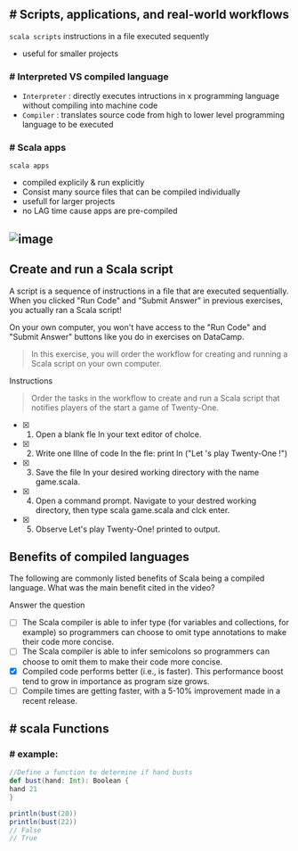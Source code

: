 ## # Scripts, applications, and real-world workflows

`scala scripts` instructions in a file executed sequently
- useful for smaller projects

### # Interpreted VS compiled language

- `Interpreter` : directly executes intructions in x programming language without compiling into machine code
- `Compiler` : translates source code from high to lower level programming language to be executed 
### # Scala apps

`scala apps`
- compiled explicily & run explicitly
- Consist many source files that can be compiled individually
- usefull for larger projects
- no LAG time cause apps are pre-compiled
 
![image](https://user-images.githubusercontent.com/51888893/203329478-9d0ba899-a03e-480d-a976-27774bec6410.png)
---
## Create and run a Scala script

A script is a sequence of instructions in a file that are executed sequentially. When you clicked "Run Code" and "Submit Answer" in previous exercises, you actually ran a Scala script!

On your own computer, you won't have access to the "Run Code" and "Submit Answer" buttons like you do in exercises on DataCamp.

> In this exercise, you will order the workflow for creating and running a Scala script on your own computer.

Instructions
> Order the tasks in the workflow to create and run a Scala script that notifies players of the start a game of Twenty-One.

- [x] 1. Open a blank fle In your text editor of cholce.
  
- [x] 2. Write one lIlne of code In the fle: print ln ("Let 's play Twenty-One !")
  
- [x] 3. Save the file In your desired working directory with the name game.scala.
  
- [x] 4. Open a command prompt. Navigate to your destred working directory, then
     type scala game.scala and clck enter.
     
- [x] 5. Observe Let's play Twenty-One! printed to output.
## Benefits of compiled languages

The following are commonly listed benefits of Scala being a compiled language. What was the main benefit cited in the video?

Answer the question

- [ ] The Scala compiler is able to infer type (for variables and collections, for example) so programmers can choose to omit type annotations to make their code more concise.
- [ ] The Scala compiler is able to infer semicolons so programmers can choose to omit them to make their code more concise.
- [x] Compiled code performs better (i.e., is faster). This performance boost tend to grow in importance as program size grows.
- [ ] Compile times are getting faster, with a 5-10% improvement made in a recent release.
## # scala Functions

### # example:
```scala
//Define a function to determine if hand busts
def bust(hand: Int): Boolean {
hand 21
}

println(bust(20))
println(bust(22))
// False
// True
```
